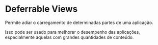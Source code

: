 # Deferrable Views

Permite adiar o carregamento de determinadas partes de uma aplicação.

Isso pode ser usado para melhorar o desempenho das aplicações, especialmente aquelas com grandes quantidades de conteúdo.
